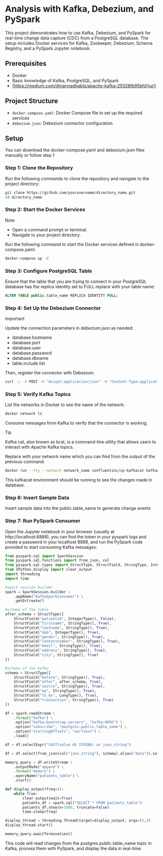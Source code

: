 # Analysis with Kafka, Debezium, and PySpark

This project demonstrates how to use Kafka, Debezium, and PySpark for real-time change data capture (CDC) from a PostgreSQL database. The setup includes Docker services for Kafka, Zookeeper, Debezium, Schema Registry, and a PySpark Jupyter notebook.

## Prerequisites

- Docker 
- Basic knowledge of Kafka, PostgreSQL, and PySpark
- [https://medium.com/@narmadhabts/apache-kafka-25028fb95bfd](url)

## Project Structure

- `docker-compose.yaml`: Docker Compose file to set up the required services
- `debezium.json`: Debezium connector configuration

## Setup

You can download the docker-compose.yaml and debezium.json files manually or follow step 1

### Step 1: Clone the Repository
Run the following commands to clone the repository and navigate to the project directory:

```sh
git clone https://github.com/yourusername/directory_name.git
cd directory_name
```
### Step 2: Start the Docker Services
>[!NOTE]
>- Open a command prompt or terminal.
>- Navigate to your project directory.
  
Run the following command to start the Docker services defined in docker-compose.yaml:

```sh
docker-compose up -d
```
### Step 3: Configure PostgreSQL Table
Ensure that the table that you are trying to connect in your PostgreSQL database has the replica identity set to FULL replace with your table name:

```sql
ALTER TABLE public.table_name REPLICA IDENTITY FULL;
```
### Step 4: Set Up the Debezium Connector
>[!IMPORTANT]
>Update the connection parameters in debezium.json as needed:
>
>- database.hostname
>- database.port
>- database.user
>- database.password
>- database.dbname
>- table.include.list
  
Then, register the connector with Debezium:

```sh
curl -i -X POST -H "Accept:application/json" -H "Content-Type:application/json" http://localhost:8083/connectors/ --data "@debezium.json"
```
### Step 5: Verify Kafka Topics
List the networks in Docker to see the name of the network:

```sh
docker network ls
```
Consume messages from Kafka to verify that the connector is working. 
>[!TIP]
>Kafka cat, also known as kcat, is a command-line utility that allows users to interact with Apache Kafka topics.

Replace with your network name which you can find from the output of the previous command:

```sh
docker run --tty --network network_name confluentinc/cp-kafkacat kafkacat -b kafka:9092 -C -f '%s\n' -t postgres.public.table_name
```
This kafkacat environment should be running to see the changes made in database.
### Step 6: Insert Sample Data
Insert sample data into the public.table_name to generate change events
  
### Step 7: Run PySpark Consumer
Open the Jupyter notebook in your browser (usually at http://localhost:8888), you can find the token in your pyspark logs and create a password in your localhost 8888, and run the PySpark code provided to start consuming Kafka messages:

```python
from pyspark.sql import SparkSession
from pyspark.sql.functions import from_json, col
from pyspark.sql.types import StructType, StructField, StringType, IntegerType, LongType
from IPython.display import clear_output
import threading
import time

#spark session builder
spark = SparkSession.builder \
    .appName("KafkaSparkConsumer") \
    .getOrCreate()

#schema of the table
after_schema = StructType([
    StructField("patientid", IntegerType(), False),
    StructField("firstname", StringType(), True),
    StructField("lastname", StringType(), True),
    StructField("dob", IntegerType(), True),
    StructField("gender", StringType(), True),
    StructField("contactnumber", StringType(), True),
    StructField("email", StringType(), True),
    StructField("address", StringType(), True),
    StructField("city", StringType(), True)
])

#schema of the kafka 
schema = StructType([
    StructField("before", StringType(), True),
    StructField("after", after_schema, True),
    StructField("source", StringType(), True),
    StructField("op", StringType(), True),
    StructField("ts_ms", LongType(), True),
    StructField("transaction", StringType(), True)
])

df = spark.readStream \
    .format("kafka") \
    .option("kafka.bootstrap.servers", "kafka:9092") \
    .option("subscribe", "postgres.public.table_name") \
    .option("startingOffsets", "earliest") \
    .load()

df = df.selectExpr("CAST(value AS STRING) as json_string")

df = df.select(from_json(col("json_string"), schema).alias("data")).select("data.after.*")

memory_query = df.writeStream \
    .outputMode("append") \
    .format("memory") \
    .queryName("patients_table") \
    .start()

def display_output(freq=5):
    while True:
        clear_output(wait=True)
        patients_df = spark.sql("SELECT * FROM patients_table")
        patients_df.show(n=1000, truncate=False)
        time.sleep(freq)  

display_thread = threading.Thread(target=display_output, args=(5,))
display_thread.start()

memory_query.awaitTermination()
```
This code will read changes from the postgres.public.table_name topic in Kafka, process them with PySpark, and display the data in real-time.
